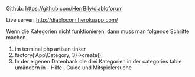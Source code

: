 Github:
https://github.com/HerrBily/diabloforum

Live server:
http://diablocom.herokuapp.com/

Wenn die Kategorien nicht funktionieren, dann muss man folgende Schritte machen.

1. im terminal php artisan tinker
2. factory('App\Category, 3)->create();
3. In der eigenen Datenbank die drei Kategorien in der categories table umändern in - Hilfe , Guide und Mitspielersuche
